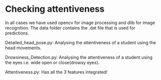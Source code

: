 
# Checking attentiveness
In all cases we have used opencv for image processing and dlib for image recognition. The data folder contains the .dat file that is used for predictions. 

Detailed_head_pose.py: Analysing the attentiveness of a student using the head movements. 

Drowsiness_Detection.py: Analysing the attentiveness of a student using the eyes i.e. wide open or close(drowsy eyes).

Attentiveness.py: Has all the 3 features integrated! 
